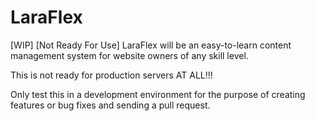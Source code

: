 # LaraFlex
[WIP] [Not Ready For Use] LaraFlex will be an easy-to-learn content management system for website owners of any skill level.

This is not ready for production servers AT ALL!!!

Only test this in a development environment for the purpose of creating features or bug fixes and sending a pull request.
